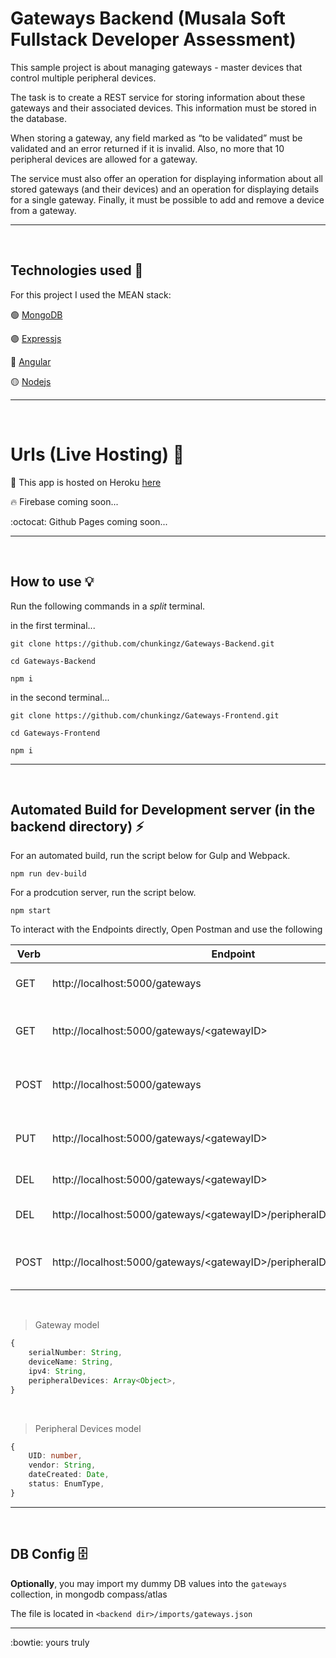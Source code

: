 # Gateways Backend (Musala Soft Fullstack Developer Assessment)

This sample project is about managing gateways - master devices that control multiple peripheral devices.

The task is to create a REST service for storing information about these gateways and their associated devices. This information must be stored in the database.

When storing a gateway, any field marked as “to be validated” must be validated and an error returned if it is invalid. Also, no more that 10 peripheral devices are allowed for a gateway.

The service must also offer an operation for displaying information about all stored gateways (and their devices) and an operation for displaying details for a single gateway. Finally, it must be possible to add and remove a device from a gateway.

---
<br>

## Technologies used :dart:

For this project I used the MEAN stack:

:green_circle: [MongoDB](https://www.mongodb.com/)

:purple_circle: [Expressjs](https://expressjs.com/)

:red_circle: [Angular](https://angular.io/)

:yellow_circle: [Nodejs](https://nodejs.org/en/)


---
<br>

# Urls (Live Hosting) :whale:

:gem: This app is hosted on Heroku [here](https://musala-gateways.herokuapp.com/)

:fire: Firebase coming soon...

:octocat: Github Pages coming soon...

---
<br>

## How to use :bulb:

Run the following commands in a *split* terminal.

in the first terminal...

```
git clone https://github.com/chunkingz/Gateways-Backend.git
```

```
cd Gateways-Backend
``` 

```
npm i
``` 

in the second terminal...

```
git clone https://github.com/chunkingz/Gateways-Frontend.git
```

```
cd Gateways-Frontend
``` 

```
npm i
``` 

---
<br>

## Automated Build for Development server (in the backend directory) :zap:

For an automated build, run the script below for Gulp and Webpack. 

```
npm run dev-build
```

For a prodcution server, run the script below. 
```
npm start
``` 


To interact with the Endpoints directly, Open Postman and use the following

| Verb        | Endpoint                                      | Payload                   |  Use                          |
| ----------- | --------------------------------------------- |---------------------------|-------------------------------|
| GET         | http://localhost:5000/gateways                | No                        |  Get all gateway devices      |
| GET         | http://localhost:5000/gateways/<gatewayID\>    | No                       |  Get a single gateway device  |
| POST        | http://localhost:5000/gateways                | Yes (See Gateway model below)     |  Add a Gateway                |
| PUT         | http://localhost:5000/gateways/<gatewayID\>    | Yes (See Gateway model below)    |  Update a Gateway             |
| DEL         | http://localhost:5000/gateways/<gatewayID\>    | No                       |  Delete a Gateway             |
| DEL         | http://localhost:5000/gateways/<gatewayID\>/peripheralDevices/<deviceID\> |  No    |  Delete a peripheral device  |
| POST        | http://localhost:5000/gateways/<gatewayID\>/peripheralDevices/add    | Yes (See Peripheral model below) |  Add a peripheral device      |

<br>

> Gateway model

``` typescript
{
    serialNumber: String,
    deviceName: String,
    ipv4: String,
    peripheralDevices: Array<Object>,
}
```

<br>

> Peripheral Devices model

``` typescript
{
    UID: number,
    vendor: String,
    dateCreated: Date,
    status: EnumType,
}
```
---
<br>

## DB Config :file_cabinet:

**Optionally**, you may import my dummy DB values into the `gateways` collection, in mongodb compass/atlas

The file is located in `<backend dir>/imports/gateways.json`


---

:bowtie: yours truly
